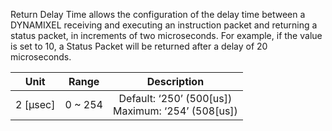 Return Delay Time allows the configuration of the delay time between a DYNAMIXEL receiving and executing an instruction packet and returning a status packet, in increments of two microseconds.
For example, if the value is set to 10, a Status Packet will be returned after a delay of 20 microseconds.

|   Unit   |  Range  |                  Description                         |
|:--------:|:-------:|:----------------------------------------------------:|
| 2 [μsec] | 0 ~ 254 | Default: ‘250’ (500[us])<br>Maximum: ‘254’ (508[us]) |
